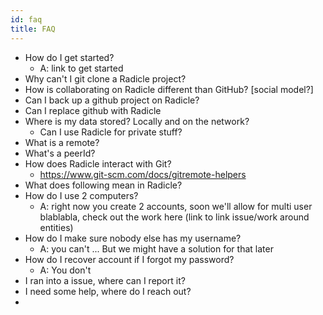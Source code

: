 ```yaml
---
id: faq
title: FAQ
---
```


- How do I get started?
  - A: link to get started
- Why can't I git clone a Radicle project?
- How is collaborating on Radicle different than GitHub? [social model?]
- Can I back up a github project on Radicle?
- Can I replace github with Radicle
- Where is my data stored? Locally and on the network?
  - Can I use Radicle for private stuff?
- What is a remote?
- What's a peerId?
- How does Radicle interact with Git?
  - https://www.git-scm.com/docs/gitremote-helpers
- What does following mean in Radicle?
- How do I use 2 computers?
  - A: right now you create 2 accounts, soon we'll allow for multi user blablabla, check out the work here (link to link issue/work around entities)
- How do I make sure nobody else has my username?
  - A: you can't ... But we might have a solution for that later
- How do I recover account if I forgot my password?
  - A: You don't
- I ran into a issue, where can I report it?
- I need some help, where do I reach out?
-
